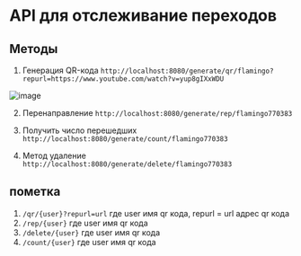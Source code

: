 # API для отслеживание переходов

## Методы

1) Генерация QR-кода `http://localhost:8080/generate/qr/flamingo?repurl=https://www.youtube.com/watch?v=yup8gIXxWDU`

![image](https://github.com/user-attachments/assets/5faed3d5-7137-4cb8-9a2a-e8c99adc35bf)

2) Перенаправление `http://localhost:8080/generate/rep/flamingo770383`

3) Получить число перешедших `http://localhost:8080/generate/count/flamingo770383`

4) Метод удаление `http://localhost:8080/generate/delete/flamingo770383`

## пометка
1) `/qr/{user}?repurl=url` где user имя qr кода, repurl = url адрес qr кода
2) `/rep/{user}` где user имя qr кода
3) `/delete/{user}` где user имя qr кода
4) `/count/{user}` где user имя qr кода